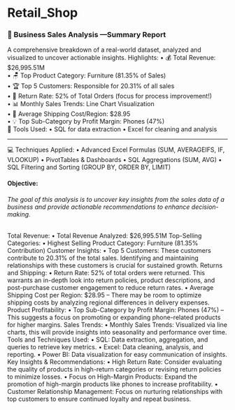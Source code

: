 # Retail_Shop
### 🧾 Business Sales Analysis —Summary Report
A comprehensive breakdown of a real-world dataset, analyzed and visualized to uncover actionable insights.
Highlights:
•	💰 Total Revenue: $26,995.51M <br>
•	🪑 Top Product Category: Furniture (81.35% of Sales)<br>
•	🏆 Top 5 Customers: Responsible for 20.31% of all sales<br>
•	🔁 Return Rate: 52% of Total Orders (focus for process improvement!)<br>
•	📊 Monthly Sales Trends: Line Chart Visualization<br>
•	🚚 Average Shipping Cost/Region: $28.95<br>
•	💡 Top Sub-Category by Profit Margin: Phones (47%)<br>
🔧 Tools Used:
•	SQL for data extraction
•	Excel for cleaning and analysis
________________________________________
💻 Techniques Applied:
•	Advanced Excel Formulas (SUM, AVERAGEIFS, IF, VLOOKUP)
•	PivotTables & Dashboards
•	SQL Aggregations (SUM, AVG)
•	SQL Filtering and Sorting (GROUP BY, ORDER BY, LIMIT)


#### Objective:
 ###### The goal of this analysis is to uncover key insights from the sales data of a business and provide actionable recommendations to enhance decision-making.
Total Revenue:
•	Total Revenue Analyzed: $26,995.51M
Top-Selling Categories:
•	Highest Selling Product Category: Furniture (81.35% Contribution)
Customer Insights:
•	Top 5 Customers: These customers contribute to 20.31% of the total sales. Identifying and maintaining relationships with these customers is crucial for sustained growth.
Returns and Shipping:
•	Return Rate: 52% of total orders were returned. This warrants an in-depth look into return policies, product descriptions, and post-purchase customer engagement to reduce return rates.
•	Average Shipping Cost per Region: $28.95 – There may be room to optimize shipping costs by analyzing regional differences in delivery expenses.
Product Profitability:
•	Top Sub-Category by Profit Margin: Phones (47%) – This suggests a focus on promoting or expanding phone-related products for higher margins.
Sales Trends:
•	Monthly Sales Trends: Visualized via line charts, this will provide insights into seasonality and performance over time.
Tools and Techniques Used:
•	SQL: Data extraction, aggregation, and queries to retrieve key metrics.
•	Excel: Data cleaning, analysis, and reporting.
•	Power BI: Data visualization for easy communication of insights.
Key Insights & Recommendations:
•	High Return Rate: Consider evaluating the quality of products in high-return categories or revising return policies to minimize losses.
•	Focus on High-Margin Products: Expand the promotion of high-margin products like phones to increase profitability.
•	Customer Relationship Management: Focus on nurturing relationships with top customers to ensure continued loyalty and repeat business.


